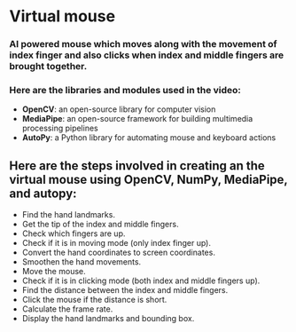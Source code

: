 
# Virtual mouse

### AI powered mouse which moves along with the movement of index finger and also clicks when index and middle fingers are brought together.

### Here are  the libraries and modules used in the video:

- **OpenCV**: an open-source library for computer vision
- **MediaPipe**: an open-source framework for building multimedia processing pipelines
- **AutoPy**: a Python library for automating mouse and keyboard actions


## Here are the steps involved in creating an the virtual mouse using OpenCV, NumPy, MediaPipe, and autopy:

- Find the hand landmarks.
- Get the tip of the index and middle fingers.
- Check which fingers are up.
- Check if it is in moving mode (only index finger up).
- Convert the hand coordinates to screen coordinates.
- Smoothen the hand movements.
- Move the mouse.
- Check if it is in clicking mode (both index and middle fingers up).
- Find the distance between the index and middle fingers.
- Click the mouse if the distance is short.
- Calculate the frame rate.
- Display the hand landmarks and bounding box.
